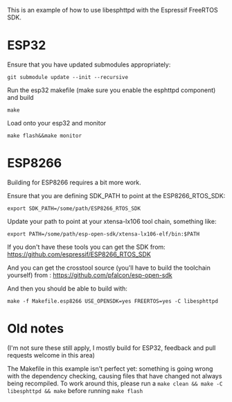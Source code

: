 This is an example of how to use libesphttpd with the Espressif FreeRTOS SDK.


# ESP32

Ensure that you have updated submodules appropriately:

```git submodule update --init --recursive```

Run the esp32 makefile (make sure you enable the esphttpd component) and build

```make```

Load onto your esp32 and monitor

```make flash&&make monitor```

# ESP8266

Building for ESP8266 requires a bit more work.

Ensure that you are defining SDK_PATH to point at the ESP8266_RTOS_SDK:

```export SDK_PATH=/some/path/ESP8266_RTOS_SDK```

Update your path to point at your xtensa-lx106 tool chain, something like:

```export PATH=/some/path/esp-open-sdk/xtensa-lx106-elf/bin:$PATH```

If you don't have these tools you can get the SDK from:
https://github.com/espressif/ESP8266_RTOS_SDK

And you can get the crosstool source (you'll have to build the toolchain yourself) from :
https://github.com/pfalcon/esp-open-sdk

And then you should be able to build with:

```make -f Makefile.esp8266 USE_OPENSDK=yes FREERTOS=yes -C libesphttpd```

# Old notes

(I'm not sure these still apply, I mostly build for ESP32, feedback and pull requests welcome in this area)

The Makefile in this example isn't perfect yet: something is going wrong with the dependency
checking, causing files that have changed not always being recompiled. To work around this,
please run a
```make clean && make -C libesphttpd && make```
before running
```make flash```

